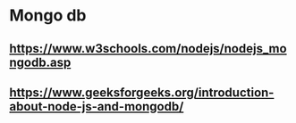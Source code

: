 # Mongo db

## https://www.w3schools.com/nodejs/nodejs_mongodb.asp
## https://www.geeksforgeeks.org/introduction-about-node-js-and-mongodb/